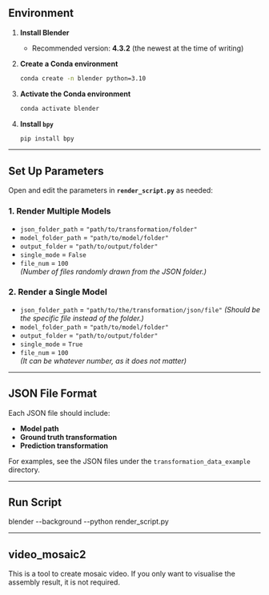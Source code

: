 ## Environment

1. **Install Blender**  
   - Recommended version: **4.3.2** (the newest at the time of writing)

2. **Create a Conda environment**  
   ```bash
   conda create -n blender python=3.10
   ```

3. **Activate the Conda environment**  
   ```bash
   conda activate blender
   ```

4. **Install `bpy`**  
   ```bash
   pip install bpy
   ```

---

## Set Up Parameters

Open and edit the parameters in **`render_script.py`** as needed:

### 1. Render Multiple Models

- `json_folder_path` = `"path/to/transformation/folder"`
- `model_folder_path` = `"path/to/model/folder"`
- `output_folder`     = `"path/to/output/folder"`
- `single_mode`       = `False`
- `file_num`          = `100`  
  *(Number of files randomly drawn from the JSON folder.)*

### 2. Render a Single Model

- `json_folder_path` = `"path/to/the/transformation/json/file"`
  *(Should be the specific file instead of the folder.)*
- `model_folder_path` = `"path/to/model/folder"`
- `output_folder`     = `"path/to/output/folder"`
- `single_mode`       = `True`
- `file_num`          = `100`  
  *(It can be whatever number, as it does not matter)*

---

## JSON File Format

Each JSON file should include:
- **Model path**
- **Ground truth transformation**
- **Prediction transformation**

For examples, see the JSON files under the `transformation_data_example` directory.

---

## Run Script

blender --background --python render_script.py          

---

## video_mosaic2

This is a tool to create mosaic video. If you only want to visualise the assembly result, it is not required.